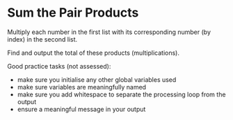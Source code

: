# Sum the Pair Products

Multiply each number in the first list with its corresponding number (by index) in the second list.

Find and output the total of these products (multiplications).

Good practice tasks (not assessed):
- make sure you initialise any other global variables used
- make sure variables are meaningfully named
- make sure you add whitespace to separate the processing loop from the output
- ensure a meaningful message in your output